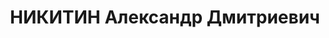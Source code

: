 ---
title: НИКИТИН Александр Дмитриевич
description: "Род. в 1894, Ярославская обл., д. Починок. \n "
---